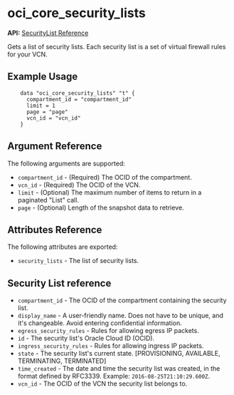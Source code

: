 # oci\_core\_security\_lists

**API:** [SecurityList Reference][b6e408bf]

  [b6e408bf]: https://docs.us-phoenix-1.oraclecloud.com/api/#/en/iaas/20160918/SecurityList/ "SecurityListReference"

Gets a list of security lists. Each security list is a set of virtual firewall rules for your VCN.

## Example Usage

```
    data "oci_core_security_lists" "t" {
      compartment_id = "compartment_id"
      limit = 1
      page = "page"
      vcn_id = "vcn_id"
    }
```

## Argument Reference

The following arguments are supported:

* `compartment_id` - (Required) The OCID of the compartment.
* `vcn_id` - (Required) The OCID of the VCN.
* `limit` - (Optional) The maximum number of items to return in a paginated "List" call.
* `page` - (Optional) Length of the snapshot data to retrieve.

## Attributes Reference

The following attributes are exported:

* `security_lists` - The list of security lists.

## Security List reference
* `compartment_id` - The OCID of the compartment containing the security list.
* `display_name` - A user-friendly name. Does not have to be unique, and it's changeable. Avoid entering confidential information.
* `egress_security_rules` - Rules for allowing egress IP packets.
* `id` - The security list's Oracle Cloud ID (OCID).
* `ingress_security_rules` - Rules for allowing ingress IP packets.
* `state` - The security list's current state. [PROVISIONING, AVAILABLE, TERMINATING, TERMINATED]
* `time_created` - The date and time the security list was created, in the format defined by RFC3339.  Example: `2016-08-25T21:10:29.600Z`.
* `vcn_id` - The OCID of the VCN the security list belongs to.
